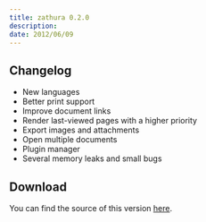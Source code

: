 ```yaml
---
title: zathura 0.2.0
description:  
date: 2012/06/09
---
```


## Changelog

* New languages
* Better print support
* Improve document links
* Render last-viewed pages with a higher priority
* Export images and attachments
* Open multiple documents
* Plugin manager
* Several memory leaks and small bugs

## Download
You can find the source of this version [here](/projects/zathura/download/).
